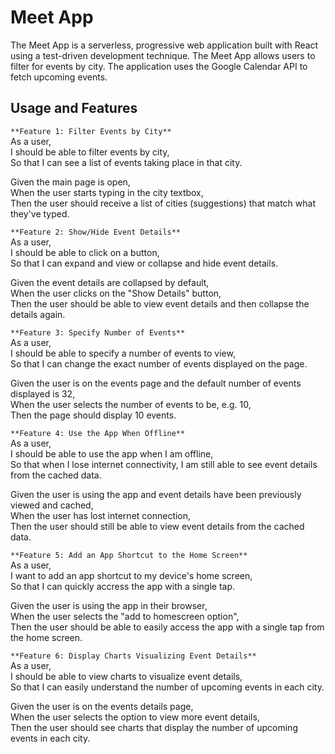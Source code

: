 # Meet App

The Meet App is a serverless, progressive web application built with React using a test-driven development technique. The Meet App allows users to filter for events by city. The application uses the Google Calendar API to fetch upcoming events.

## Usage and Features

`**Feature 1: Filter Events by City**`<br />
As a user,<br />
I should be able to filter events by city,<br />
So that I can see a list of events taking place in that city.

Given the main page is open,<br />
When the user starts typing in the city textbox,<br />
Then the user should receive a list of cities (suggestions) that match what they've typed.

`**Feature 2: Show/Hide Event Details**`<br />
As a user,<br />
I should be able to click on a button,<br />
So that I can expand and view or collapse and hide event details.

Given the event details are collapsed by default,<br />
When the user clicks on the "Show Details" button,<br />
Then the user should be able to view event details and then collapse the details again.

`**Feature 3: Specify Number of Events**`<br />
As a user,<br />
I should be able to specify a number of events to view,<br />
So that I can change the exact number of events displayed on the page.

Given the user is on the events page and the default number of events displayed is 32,<br />
When the user selects the number of events to be, e.g. 10,<br />
Then the page should display 10 events.

`**Feature 4: Use the App When Offline**`<br />
As a user,<br />
I should be able to use the app when I am offline,<br />
So that when I lose internet connectivity, I am still able to see event details from the cached data.

Given the user is using the app and event details have been previously viewed and cached,<br />
When the user has lost internet connection,<br />
Then the user should still be able to view event details from the cached data.

`**Feature 5: Add an App Shortcut to the Home Screen**`<br />
As a user,<br />
I want to add an app shortcut to my device's home screen,<br />
So that I can quickly accress the app with a single tap.

Given the user is using the app in their browser,<br />
When the user selects the "add to homescreen option",<br />
Then the user should be able to easily access the app with a single tap from the home screen.

`**Feature 6: Display Charts Visualizing Event Details**`<br />
As a user,<br />
I should be able to view charts to visualize event details,<br />
So that I can easily understand the number of upcoming events in each city.

Given the user is on the events details page,<br />
When the user selects the option to view more event details,<br />
Then the user should see charts that display the number of upcoming events in each city.

